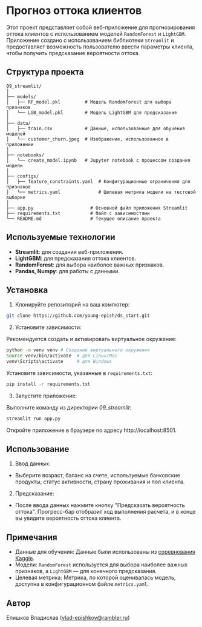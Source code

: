 # Прогноз оттока клиентов

Этот проект представляет собой веб-приложение для прогнозирования оттока клиентов с использованием моделей `RandomForest` и `LightGBM`. Приложение создано с использованием библиотеки `Streamlit` и предоставляет возможность пользователю ввести параметры клиента, чтобы получить предсказание вероятности оттока.

## Структура проекта
```
09_streamlit/
│
├── models/                 
│   ├── RF_model.pkl         # Модель RandomForest для выбора признаков
│   └── LGB_model.pkl        # Модель LightGBM для предсказания
│
├── data/
│   ├── train.csv            # Данные, использованные для обучения моделей
│   └── customer_churn.jpeg  # Изображение, использованное в приложении
│
├── notebooks/
│   └── create_model.ipynb   # Jupyter notebook с процессом создания модели
│
├── configs/
│   ├── feature_constraints.yaml  # Конфигурационные ограничения для признаков
│   └── metrics.yaml              # Целевая метрика модели на тестовой выборке
│
├── app.py                     # Основной файл приложения Streamlit
├── requirements.txt           # Файл с зависимостями
└── README.md                  # Текущее описание проекта
```
## Используемые технологии
- **Streamlit**: для создания веб-приложения.
- **LightGBM**: для предсказания оттока клиентов.
- **RandomForest**: для выбора наиболее важных признаков.
- **Pandas, Numpy**: для работы с данными.

## Установка
1. Клонируйте репозиторий на ваш компютер:

```bash
git clone https://github.com/young-epish/ds_start.git
```
2. Установите зависимости:

Рекомендуется создать и активировать виртуальное окружение:

```bash
python -m venv venv # Создание виртуального окружения
source venv/bin/activate  # для Linux/Mac
venv\Scripts\activate     # для Windows
```
Установите зависимости, указанные в `requirements.txt`:

```bash
pip install -r requirements.txt
```
3. Запустите приложение:

Выполните команду из директории *09_streamlit*:

```bash
streamlit run app.py
```
Откройте приложение в браузере по адресу http://localhost:8501.

## Использование
1. Ввод данных:
* Выберите возраст, баланс на счете, используемые банковские продукты, статус активности, страну проживания и пол клиента.
2. Предсказание:
* После ввода данных нажмите кнопку "Предсказать вероятность оттока". Прогресс-бар отобразит ход выполнения расчета, и в конце вы увидите вероятность оттока клиента.

## Примечания
* Данные для обучения: Данные были использованы из [соревнования Kaggle](https://www.kaggle.com/competitions/playground-series-s4e1).
* Модели: `RandomForest` используется для выбора наиболее важных признаков, а `LightGBM` — для конечного предсказания.
* Целевая метрика: Метрика, по которой оценивалась модель, доступна в конфигурационном файле `metrics.yaml`.

## Автор
Епишков Владислав (vlad-epishkov@rambler.ru)